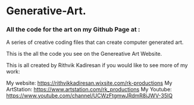 # Generative-Art.
<h3>All the code for the art on my Github Page at : </h3>


A series of creative coding files that can create computer generated art.

This is the all the code you see on the Genereative Art Website.

This is all created by Rithvik Kadiresan if you would like to see more of my work:

My website: https://rithvikkadiresan.wixsite.com/rk-productions
My ArtStation: https://www.artstation.com/rk_productions
My Youtube: https://www.youtube.com/channel/UCWzFtgmwJRdmR8iJWV-35lQ
